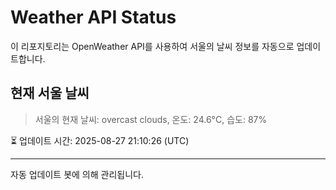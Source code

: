 
# Weather API Status

이 리포지토리는 OpenWeather API를 사용하여 서울의 날씨 정보를 자동으로 업데이트합니다.

## 현재 서울 날씨
> 서울의 현재 날씨: overcast clouds, 온도: 24.6°C, 습도: 87%

⏳ 업데이트 시간: 2025-08-27 21:10:26 (UTC)

---
자동 업데이트 봇에 의해 관리됩니다.
